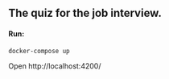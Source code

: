 ## The quiz for the job interview.

#### Run:
```bash
docker-compose up
```

Open http://localhost:4200/
